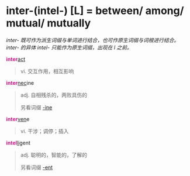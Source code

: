 # inter-(intel-) [L] = between/ among/ mutual/ mutually

*inter- 既可作为派生词缀与单词进行结合，也可作原生词缀与词根进行结合。inter- 的异体 intel- 只能作为原生词缀，出现在 l 之前。*

<b style="color: #C71585;">inter</b>[act](_act_.md)
> vi. 交互作用，相互影响

<b style="color: #C71585;">inter</b>[nec](_noc_.md)ine
>  adj. 自相残杀的，两败具伤的
>
> 另看词缀 [-ine](-ine.md)

<b style="color: #C71585;">inter</b>[ven](_ven_.md)e
> vi. 干涉；调停；插入

<b style="color: #C71585;">intel</b>[lig](_lect_.md)ent
> adj. 聪明的，智能的，了解的
>
> 另看词缀 [-ent](-ent.md)